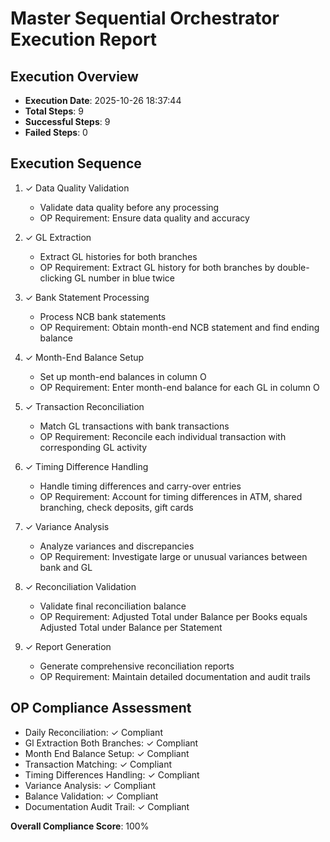 
# Master Sequential Orchestrator Execution Report

## Execution Overview
- **Execution Date**: 2025-10-26 18:37:44
- **Total Steps**: 9
- **Successful Steps**: 9
- **Failed Steps**: 0

## Execution Sequence
1. ✓ Data Quality Validation
   - Validate data quality before any processing
   - OP Requirement: Ensure data quality and accuracy

2. ✓ GL Extraction
   - Extract GL histories for both branches
   - OP Requirement: Extract GL history for both branches by double-clicking GL number in blue twice

3. ✓ Bank Statement Processing
   - Process NCB bank statements
   - OP Requirement: Obtain month-end NCB statement and find ending balance

4. ✓ Month-End Balance Setup
   - Set up month-end balances in column O
   - OP Requirement: Enter month-end balance for each GL in column O

5. ✓ Transaction Reconciliation
   - Match GL transactions with bank transactions
   - OP Requirement: Reconcile each individual transaction with corresponding GL activity

6. ✓ Timing Difference Handling
   - Handle timing differences and carry-over entries
   - OP Requirement: Account for timing differences in ATM, shared branching, check deposits, gift cards

7. ✓ Variance Analysis
   - Analyze variances and discrepancies
   - OP Requirement: Investigate large or unusual variances between bank and GL

8. ✓ Reconciliation Validation
   - Validate final reconciliation balance
   - OP Requirement: Adjusted Total under Balance per Books equals Adjusted Total under Balance per Statement

9. ✓ Report Generation
   - Generate comprehensive reconciliation reports
   - OP Requirement: Maintain detailed documentation and audit trails

## OP Compliance Assessment
- Daily Reconciliation: ✓ Compliant
- Gl Extraction Both Branches: ✓ Compliant
- Month End Balance Setup: ✓ Compliant
- Transaction Matching: ✓ Compliant
- Timing Differences Handling: ✓ Compliant
- Variance Analysis: ✓ Compliant
- Balance Validation: ✓ Compliant
- Documentation Audit Trail: ✓ Compliant

**Overall Compliance Score**: 100%
